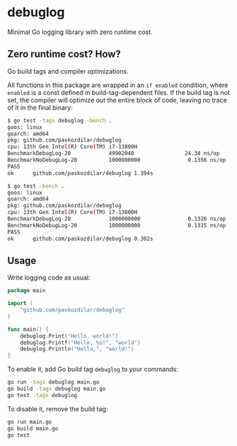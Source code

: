 # debuglog

Minimal Go logging library with zero runtime cost.

## Zero runtime cost? How?

Go build tags and compiler optimizations.

All functions in this package are wrapped in an `if enabled` condition, where
`enabled` is a const defined in build-tag-dependent files. If the build tag is
not set, the compiler will optimize out the entire block of code, leaving no
trace of it in the final binary:

```sh
$ go test -tags debuglog -bench .
goos: linux
goarch: amd64
pkg: github.com/paskozdilar/debuglog
cpu: 13th Gen Intel(R) Core(TM) i7-13800H
BenchmarkDebugLog-20            49902048                24.34 ns/op           32 B/op          1 allocs/op
BenchmarkNoDebugLog-20          1000000000               0.1356 ns/op          0 B/op          0 allocs/op
PASS
ok      github.com/paskozdilar/debuglog 1.394s

$ go test -bench .
goos: linux
goarch: amd64
pkg: github.com/paskozdilar/debuglog
cpu: 13th Gen Intel(R) Core(TM) i7-13800H
BenchmarkDebugLog-20            1000000000               0.1326 ns/op          0 B/op          0 allocs/op
BenchmarkNoDebugLog-20          1000000000               0.1315 ns/op          0 B/op          0 allocs/op
PASS
ok      github.com/paskozdilar/debuglog 0.302s
```

## Usage

Write logging code as usual:

```go
package main

import (
    "github.com/paskozdilar/debuglog"
)

func main() {
    debuglog.Print("Hello, world!")
    debuglog.Printf("Hello, %s!", "world")
    debuglog.Println("Hello,", "world!")
}
```

To enable it, add Go build tag `debuglog` to your commands:

```sh
go run -tags debuglog main.go
go build -tags debuglog main.go
go test -tags debuglog
```

To disable it, remove the build tag:

```sh
go run main.go
go build main.go
go test
```
